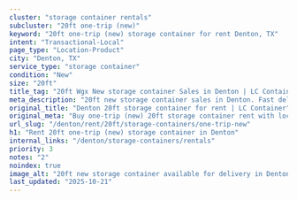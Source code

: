 ```yaml
---
cluster: "storage container rentals"
subcluster: "20ft one-trip (new)"
keyword: "20ft one-trip (new) storage container for rent Denton, TX"
intent: "Transactional-Local"
page_type: "Location-Product"
city: "Denton, TX"
service_type: "storage container"
condition: "New"
size: "20ft"
title_tag: "20ft Wgx New storage container Sales in Denton | LC Container"
meta_description: "20ft new storage container sales in Denton. Fast delivery, competitive pricing. Serving storage containers area. Quote ID: BQ3. Call (214) 524-4168 for your free quote today."
original_title: "Denton 20ft storage container for rent | LC Container"
original_meta: "Buy one-trip (new) 20ft storage container rent with local delivery in Denton, TX. LC Container — local Since 2003. Request a fast quote today."
url_slug: "/denton/rent/20ft/storage-containers/one-trip-new"
h1: "Rent 20ft one-trip (new) storage container in Denton"
internal_links: "/denton/storage-containers/rentals"
priority: 3
notes: "2"
noindex: true
image_alt: "20ft new storage container available for delivery in Denton"
last_updated: "2025-10-21"
---
```


<!-- TODO: Add unique city/inventory copy, images, and internal links here. -->
